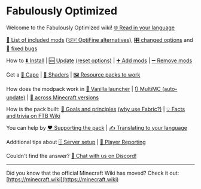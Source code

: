 # Fabulously Optimized

Welcome to the Fabulously Optimized wiki!  [🌐 Read in your language](https://translate.google.com/translate?js=n&sl=auto&u=https://fabulously-optimized.gitbook.io/modpack/)

[📜 List of included mods](https://github.com/Fabulously-Optimized/fabulously-optimized/blob/main/INCLUDED-MODS.md) ([🇴​🇫 OptiFine alternatives](give-up-optifine.md)), [🎛️ changed options](changed-options.md) and [🐞 fixed bugs](changed-options.md#fixed-bugs)

How to [⬇️ Install](install-instructions.md) | [🆕 Update](update-instructions.md) [(reset options)](update-instructions.md#resetting-options) | [➕ Add mods](adding-more-mods.md) | [➖ Remove mods](disabling-mods.md)

Get a [🦸 Cape](free-cape.md) | [🌅 Shaders](getting-shaders.md) | [🖼️ Resource packs to work](resource-pack-issues.md)

How does the modpack work in [🍦 Vanilla launcher](vanilla-launcher-faq.md) | [🔃 MultiMC (auto-update)](multimc-auto-update.md) | [🔢 across Minecraft versions](version-support.md) 

How is the pack built: [🔣 Goals and principles](principles.md) [(why use Fabric?)](principles.md#why-use-fabric) | [💡 Facts and trivia on FTB Wiki](https://ftb.fandom.com/wiki/Fabulously_Optimized)

You can help by [❤️ Supporting the pack](https://github.com/Fabulously-Optimized/fabulously-optimized/blob/main/CONTRIBUTING.md) | [✍️ Translating to your language](language-support.md)

Additional tips about [🗄️ Server setup](server-setup.md) | [🚨 Player Reporting](chat-reporting-faq.md)

Couldn't find the answer? [💬 Chat with us on Discord!](https://fabulously-optimized.github.io/discord)

---

Did you know that the official Minecraft Wiki has moved? Check it out: [https://minecraft.wiki](https://minecraft.wiki)
